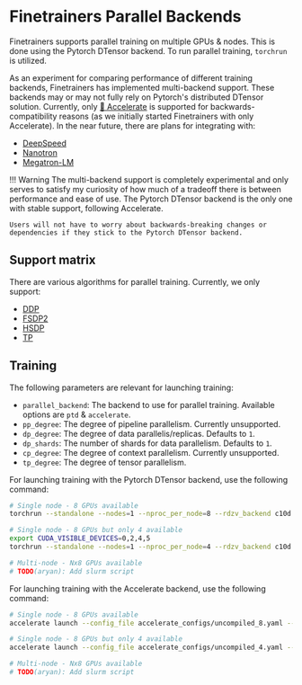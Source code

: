 # Finetrainers Parallel Backends

Finetrainers supports parallel training on multiple GPUs & nodes. This is done using the Pytorch DTensor backend. To run parallel training, `torchrun` is utilized.

As an experiment for comparing performance of different training backends, Finetrainers has implemented multi-backend support. These backends may or may not fully rely on Pytorch's distributed DTensor solution. Currently, only [🤗 Accelerate](https://github.com/huggingface/accelerate) is supported for backwards-compatibility reasons (as we initially started Finetrainers with only Accelerate). In the near future, there are plans for integrating with:
- [DeepSpeed](https://github.com/deepspeedai/DeepSpeed)
- [Nanotron](https://github.com/huggingface/nanotron)
- [Megatron-LM](https://github.com/NVIDIA/Megatron-LM)

!!! Warning
    The multi-backend support is completely experimental and only serves to satisfy my curiosity of how much of a tradeoff there is between performance and ease of use. The Pytorch DTensor backend is the only one with stable support, following Accelerate.

    Users will not have to worry about backwards-breaking changes or dependencies if they stick to the Pytorch DTensor backend.

## Support matrix

There are various algorithms for parallel training. Currently, we only support:
- [DDP](https://pytorch.org/docs/stable/notes/ddp.html)
- [FSDP2](https://pytorch.org/docs/stable/fsdp.html)
- [HSDP](https://pytorch.org/docs/stable/fsdp.html)
- [TP](https://pytorch.org/docs/stable/distributed.tensor.parallel.html)

## Training

The following parameters are relevant for launching training:

- `parallel_backend`: The backend to use for parallel training. Available options are `ptd` & `accelerate`.
- `pp_degree`: The degree of pipeline parallelism. Currently unsupported.
- `dp_degree`: The degree of data parallelis/replicas. Defaults to `1`.
- `dp_shards`: The number of shards for data parallelism. Defaults to `1`.
- `cp_degree`: The degree of context parallelism. Currently unsupported.
- `tp_degree`: The degree of tensor parallelism.

For launching training with the Pytorch DTensor backend, use the following command:

```bash
# Single node - 8 GPUs available
torchrun --standalone --nodes=1 --nproc_per_node=8 --rdzv_backend c10d --rdzv_endpoint="localhost:0" train.py <YOUR_OTHER_ARGS>

# Single node - 8 GPUs but only 4 available
export CUDA_VISIBLE_DEVICES=0,2,4,5
torchrun --standalone --nodes=1 --nproc_per_node=4 --rdzv_backend c10d --rdzv_endpoint="localhost:0" train.py <YOUR_OTHER_ARGS>

# Multi-node - Nx8 GPUs available
# TODO(aryan): Add slurm script
```

For launching training with the Accelerate backend, use the following command:

```bash
# Single node - 8 GPUs available
accelerate launch --config_file accelerate_configs/uncompiled_8.yaml --gpu_ids 0,1,2,3,4,5,6,7 train.py <YOUR_OTHER_ARGS>

# Single node - 8 GPUs but only 4 available
accelerate launch --config_file accelerate_configs/uncompiled_4.yaml --gpu_ids 0,2,4,5 train.py <YOUR_OTHER_ARGS>

# Multi-node - Nx8 GPUs available
# TODO(aryan): Add slurm script
```
